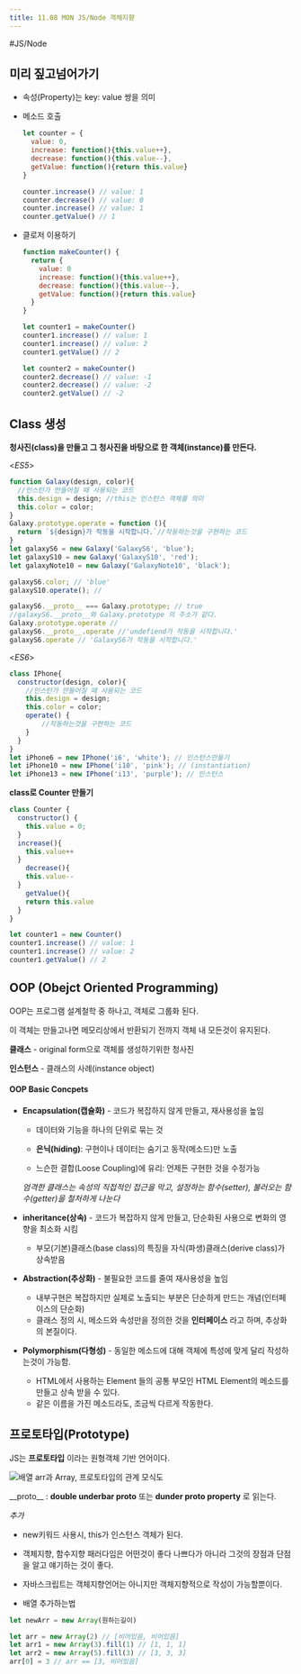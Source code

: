 ```yaml
---
title: 11.08 MON JS/Node 객체지향
---
```


#JS/Node

## 미리 짚고넘어가기

- 속성(Property)는 key: value 쌍을 의미

- 메소드 호출

  ```js
  let counter = {
    value: 0,
    increase: function(){this.value++},
    decrease: function(){this.value--},
    getValue: function(){return this.value}
  }
  
  counter.increase() // value: 1
  counter.decrease() // value: 0
  counter.increase() // value: 1
  counter.getValue() // 1
  ```

- 클로저 이용하기

  ```js
  function makeCounter() {
    return {
      value: 0
      increase: function(){this.value++},
      decrease: function(){this.value--},
      getValue: function(){return this.value}
    }
  }
  
  let counter1 = makeCounter()
  counter1.increase() // value: 1
  counter1.increase() // value: 2
  counter1.getValue() // 2
  
  let counter2 = makeCounter()
  counter2.decrease() // value: -1
  counter2.decrease() // value: -2
  counter2.getValue() // -2
  ```



## Class 생성

**청사진(class)을 만들고 그 청사진을 바탕으로 한 객체(instance)를 만든다.**

<*ES5*>

```js
function Galaxy(design, color){
  //인스턴가 만들어질 때 사용되는 코드
  this.design = design; //this는 인스턴스 객체를 의미
  this.color = color;
}
Galaxy.prototype.operate = function (){
  return `${design}가 작동을 시작합니다.`//작동하는것을 구현하는 코드
}
let galaxyS6 = new Galaxy('GalaxyS6', 'blue');
let galaxyS10 = new Galaxy('GalaxyS10', 'red');
let galaxyNote10 = new Galaxy('GalaxyNote10', 'black');

galaxyS6.color; // 'blue'
galaxyS10.operate(); // 

galaxyS6.__proto__ === Galaxy.prototype; // true
//galaxyS6.__proto__와 Galaxy.prototype 의 주소가 같다.
Galaxy.prototype.operate // 
galaxyS6.__proto__.operate //'undefiend가 작동을 시작합니다.'
galaxyS6.operate // 'GalaxyS6가 작동을 시작합니다.'
```

<*ES6*>

```js
class IPhone{
  constructor(design, color){
    //인스턴가 만들어질 때 사용되는 코드
    this.design = design;
    this.color = color;
    operate() {
	  	//작동하는것을 구현하는 코드
    }
  }
}
let iPhone6 = new IPhone('i6', 'white'); // 인스턴스만들기
let iPhone10 = new IPhone('i10', 'pink'); // (instantiation)
let iPhone13 = new IPhone('i13', 'purple'); // 인스턴스

```



**class로 Counter 만들기**

```js
class Counter {
  constructor() {
    this.value = 0;
  }
  increase(){
    this.value++
  }
    decrease(){
    this.value--
  }
    getValue(){
    return this.value
  }
}

let counter1 = new Counter()
counter1.increase() // value: 1
counter1.increase() // value: 2
counter1.getValue() // 2
```



## OOP (Obejct Oriented Programming)

OOP는 프로그램 설계철학 중 하나고, 객체로 그룹화 된다.

이 객체는 만들고나면 메모리상에서 반환되기 전까지 객체 내 모든것이 유지된다.

**클래스** - original form으로 객체를 생성하기위한 청사진

**인스턴스** - 클래스의 사례(instance object)



#### OOP Basic Concpets

- **Encapsulation(캡슐화)** - 코드가 복잡하지 않게 만들고, 재사용성을 높임

  - 데이터와 기능을 하나의 단위로 묶는 것 
  - **은닉(hiding)**: 구현이나 데이터는 숨기고 동작(메소드)만 노출

  - 느슨한 결합(Loose Coupling)에 유리: 언제든 구현한 것을 수정가능

  *엄격한 클래스는 속성의 직접적인 접근을 막고, 설정하는 함수(setter), 불러오는 함수(getter)을 철처하게 나눈다*

  

- **inheritance(상속)** - 코드가 복잡하지 않게 만들고, 단순화된 사용으로 변화의 영향을 최소화 시킴

  - 부모(기본)클래스(base class)의 특징을 자식(파생)클래스(derive class)가 상속받음

  

- **Abstraction(추상화)** - 불필요한 코드를 줄여 재사용성을 높임

  - 내부구현은 복잡하지만 실제로 노출되는 부분은 단순하게 만드는 개념(인터페이스의 단순화)
  - 클래스 정의 시, 메소드와 속성만을 정의한 것을 **인터페이스** 라고 하며, 추상화의 본질이다.

  

- **Polymorphism(다형성)** - 동일한 메소드에 대해 객체에 특성에 맞게 달리 작성하는것이 가능함.

  - HTML에서 사용하는 Element 들의 공통 부모인 HTML Element의 메소드를 만들고 상속 받을 수 있다.
  - 같은 이름을 가진 메소드라도, 조금씩 다르게 작동한다.





## 프로토타입(Prototype)

JS는 **프로토타입** 이라는 원형객체 기반 언어이다.



![배열 arr과 Array, 프로토타입의 관계 모식도](https://s3.ap-northeast-2.amazonaws.com/urclass-images/AREJMeDpk-1614274294390.png)

&#95;&#95;proto&#95;&#95; : **double underbar proto** 또는 **dunder proto property**  로 읽는다.



*추가*

- new키워드 사용시, this가 인스턴스 객체가 된다.

- 객체지향, 함수지향 패러다임은 어떤것이 좋다 나쁘다가 아니라 그것의 장점과 단점을 알고 얘기하는 것이 좋다.

- 자바스크립트는 객체지향언어는 아니지만 객체지향적으로 작성이 가능할뿐이다.

- 배열 추가하는법

```js
let newArr = new Array(원하는길이)

let arr = new Array(2) // [비어있음, 비어있음]
let arr1 = new Array(3).fill(1) // [1, 1, 1]
let arr2 = new Array(5).fill(3) // [3, 3, 3]
arr[0] = 3 // arr == [3, 비어있음]

```
